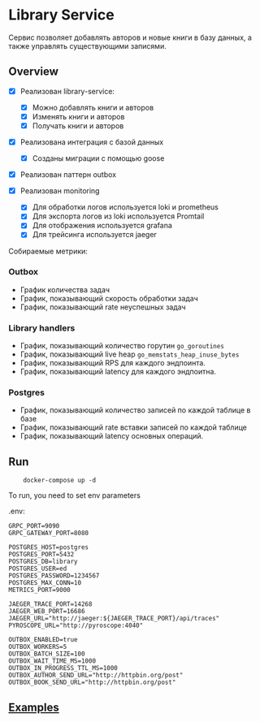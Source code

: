 # Library Service
Сервис позволяет добавлять авторов и новые книги в базу данных, а также управлять существующими
записями.

## Overview
- [x] Реализован library-service:
  - [x] Можно добавлять книги и авторов
  - [x] Изменять книги и авторов
  - [x] Получать книги и авторов

- [x] Реализована интеграция с базой данных
  - [x] Созданы миграции с помощью goose
  
- [x] Реализован паттерн outbox

- [x] Реализован monitoring
  - [x] Для обработки логов используется loki и prometheus
  - [x] Для экспорта логов из loki используется Promtail
  - [x] Для отображения используется grafana
  - [x] Для трейсинга используется jaeger

Собираемые метрики:
### Outbox
* График количества задач
* График, показывающий скорость обработки задач
* График, показывающий rate неуспешных задач

### Library handlers
* График, показывающий количество горутин `go_goroutines`
* График, показывающий live heap `go_memstats_heap_inuse_bytes`
* График, показывающий RPS для каждого эндпоинта. 
* График, показывающий latency для каждого эндпоитна. 

### Postgres
* График, показывающий количество записей по каждой таблице в базе
* График, показывающий rate вставки записей по каждой таблице
* График, показывающий latency основных операций.

## Run

```shell
    docker-compose up -d
```

To run, you need to set env parameters

.env:
```shell
GRPC_PORT=9090
GRPC_GATEWAY_PORT=8080

POSTGRES_HOST=postgres
POSTGRES_PORT=5432
POSTGRES_DB=library
POSTGRES_USER=ed
POSTGRES_PASSWORD=1234567
POSTGRES_MAX_CONN=10
METRICS_PORT=9000

JAEGER_TRACE_PORT=14268
JAEGER_WEB_PORT=16686
JAEGER_URL="http://jaeger:${JAEGER_TRACE_PORT}/api/traces"
PYROSCOPE_URL="http://pyroscope:4040"

OUTBOX_ENABLED=true
OUTBOX_WORKERS=5
OUTBOX_BATCH_SIZE=100
OUTBOX_WAIT_TIME_MS=1000
OUTBOX_IN_PROGRESS_TTL_MS=1000
OUTBOX_AUTHOR_SEND_URL="http://httpbin.org/post"
OUTBOX_BOOK_SEND_URL="http://httpbin.org/post"
```

## [Examples](spec/api/library/library.swagger.json)
